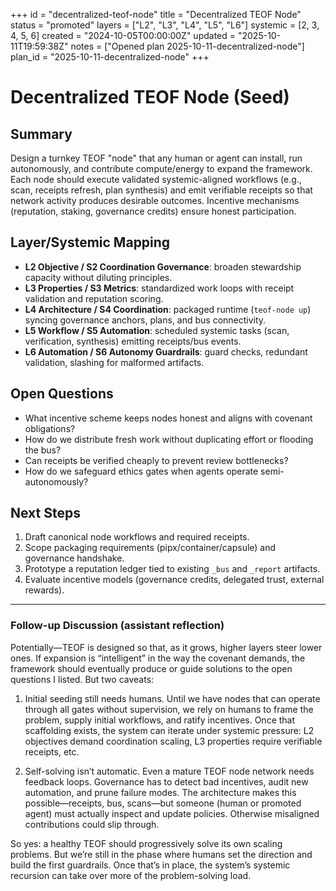+++
id = "decentralized-teof-node"
title = "Decentralized TEOF Node"
status = "promoted"
layers = ["L2", "L3", "L4", "L5", "L6"]
systemic = [2, 3, 4, 5, 6]
created = "2024-10-05T00:00:00Z"
updated = "2025-10-11T19:59:38Z"
notes = ["Opened plan 2025-10-11-decentralized-node"]
plan_id = "2025-10-11-decentralized-node"
+++

# Decentralized TEOF Node (Seed)

## Summary
Design a turnkey TEOF "node" that any human or agent can install, run autonomously, and contribute compute/energy to expand the framework. Each node should execute validated systemic-aligned workflows (e.g., scan, receipts refresh, plan synthesis) and emit verifiable receipts so that network activity produces desirable outcomes. Incentive mechanisms (reputation, staking, governance credits) ensure honest participation.

## Layer/Systemic Mapping
- **L2 Objective / S2 Coordination Governance**: broaden stewardship capacity without diluting principles.
- **L3 Properties / S3 Metrics**: standardized work loops with receipt validation and reputation scoring.
- **L4 Architecture / S4 Coordination**: packaged runtime (`teof-node up`) syncing governance anchors, plans, and bus connectivity.
- **L5 Workflow / S5 Automation**: scheduled systemic tasks (scan, verification, synthesis) emitting receipts/bus events.
- **L6 Automation / S6 Autonomy Guardrails**: guard checks, redundant validation, slashing for malformed artifacts.

## Open Questions
- What incentive scheme keeps nodes honest and aligns with covenant obligations?
- How do we distribute fresh work without duplicating effort or flooding the bus?
- Can receipts be verified cheaply to prevent review bottlenecks?
- How do we safeguard ethics gates when agents operate semi-autonomously?

## Next Steps
1. Draft canonical node workflows and required receipts.
2. Scope packaging requirements (pipx/container/capsule) and governance handshake.
3. Prototype a reputation ledger tied to existing `_bus` and `_report` artifacts.
4. Evaluate incentive models (governance credits, delegated trust, external rewards).

---

### Follow-up Discussion (assistant reflection)
Potentially—TEOF is designed so that, as it grows, higher layers steer lower ones. If expansion is “intelligent” in the way the covenant demands, the framework should eventually produce or guide solutions to the open questions I listed. But two caveats:

1. Initial seeding still needs humans. Until we have nodes that can operate through all gates without supervision, we rely on humans to frame the problem, supply initial workflows, and ratify incentives. Once that scaffolding exists, the system can iterate under systemic pressure: L2 objectives demand coordination scaling, L3 properties require verifiable receipts, etc.

2. Self-solving isn’t automatic. Even a mature TEOF node network needs feedback loops. Governance has to detect bad incentives, audit new automation, and prune failure modes. The architecture makes this possible—receipts, bus, scans—but someone (human or promoted agent) must actually inspect and update policies. Otherwise misaligned contributions could slip through.

So yes: a healthy TEOF should progressively solve its own scaling problems. But we’re still in the phase where humans set the direction and build the first guardrails. Once that’s in place, the system’s systemic recursion can take over more of the problem-solving load.
